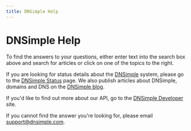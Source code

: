 ```yaml
---
title: DNSimple Help
---
```


# DNSimple Help

To find the answers to your questions, either enter text into the search box above and search for articles or click on one of the topics to the right.

If you are looking for status details about the [DNSimple](https://dnsimple.com/) system, please go to the [DNSimple Status](http://dnsimplestatus.com/) page. We also publish articles about DNSimple, domains and DNS on the [DNSimple blog](http://blog.dnsimple.com/).

If you'd like to find out more about our API, go to the [DNSimple Developer](http://developer.dnsimple.com) site.

If you cannot find the answer you're looking for, please email [support@dnsimple.com](mailto:support@dnsimple.com).
